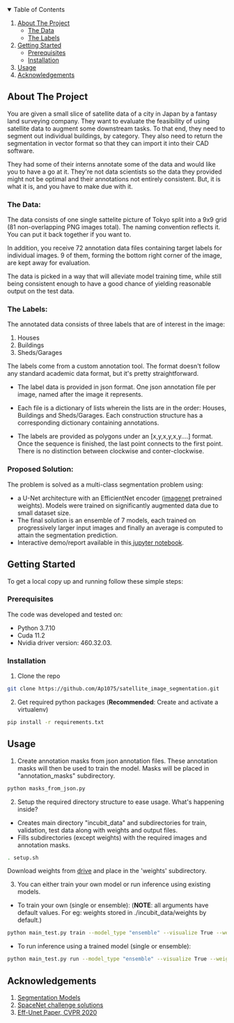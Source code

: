 <!-- TABLE OF CONTENTS -->
<details open="open">
  <summary>Table of Contents</summary>
  <ol>
    <li>
      <a href="#about-the-project">About The Project</a>
      <ul>
        <li><a href="#the-data">The Data</a></li>
         <li><a href="#the-labels">The Labels</a></li>    
      </ul>
    </li>
    <li>
      <a href="#getting-started">Getting Started</a>
      <ul>
        <li><a href="#prerequisites">Prerequisites</a></li>
        <li><a href="#installation">Installation</a></li>
      </ul>
    </li>
    <li><a href="#usage">Usage</a></li>
    <!-- <li><a href="#roadmap">Roadmap</a></li> -->
    <!-- <li><a href="#contributing">Contributing</a></li> -->
    <!-- <li><a href="#license">License</a></li> -->
    <!-- <li><a href="#contact">Contact</a></li> -->
    <li><a href="#acknowledgements">Acknowledgements</a></li>
  </ol>
</details>



<!-- ABOUT THE PROJECT -->
## About The Project

You are given a small slice of satellite data of a city in Japan by a fantasy land surveying company. They want to evaluate the feasibility of using satellite data to augment some downstream tasks. To that end, they need to segment out individual buildings, by category. They also need to return the segmentation in vector format so that they can import it into their CAD software.

They had some of their interns annotate some of the data and would like you to have a go at it. They're not data scientists so the data they provided might not be optimal and their annotations not entirely consistent. But, it is what it is, and you have to make due with it.


### The Data:
The data consists of one single sattelite picture of Tokyo split into a 9x9 grid (81 non-overlapping PNG images total). The naming convention reflects it. You can put it back together if you want to.

In addition, you receive 72 annotation data files containing target labels for individual images. 9 of them, forming the bottom right corner of the image, are kept away for evaluation.

The data is picked in a way that will alleviate model training time, while still being consistent enough to have a good chance of yielding reasonable output on the test data.

### The Labels:
The annotated data consists of three labels that are of interest in the image:
1. Houses
2. Buildings
3. Sheds/Garages

The labels come from a custom annotation tool. The format doesn't follow any standard academic data format, but it's pretty straightforward.

* The label data is provided in json format. One json annotation file per image, named after the image it represents. 

* Each file is a dictionary of lists wherein the lists are in the order: Houses, Buildings and Sheds/Garages. Each construction structure has a corresponding dictionary containing annotations.

* The labels are provided as polygons under an [x,y,x,y,x,y....] format. Once the sequence is finished, the last point connects to the first point. There is no distinction between clockwise and conter-clockwise.

### Proposed Solution:
The problem is solved as a multi-class segmentation problem using:
* a U-Net architecture with an EfficientNet encoder ([imagenet](http://image-net.org/) pretrained weights). Models were trained on significantly augmented data due to small dataset size.
* The final solution is an ensemble of 7 models, each trained on progressively larger input images and finally an average is computed to attain the segmentation prediction. 
* Interactive demo/report available in this[ jupyter notebook](link).

## Getting Started

To get a local copy up and running follow these simple steps:

### Prerequisites

The code was developed and tested on:
* Python 3.7.10
* Cuda 11.2
* Nvidia driver version: 460.32.03.

### Installation

1. Clone the repo
```sh
git clone https://github.com/Ap1075/satellite_image_segmentation.git

```

2. Get required python packages (**Recommended**: Create and activate a virtualenv)

```sh
pip install -r requirements.txt
```

## Usage
1. Create annotation masks from json annotation files. These annotation masks will then be used to train the model. Masks will be placed in "annotation_masks" subdirectory.

```sh
python masks_from_json.py
```
2. Setup the required directory structure to ease usage. What's happening inside?
* Creates main directory "incubit_data" and subdirectories for train, validation, test data along with weights and output files. 
* Fills subdirectories (except weights) with the required images and annotation masks.

```sh
. setup.sh
```
Download weights from [drive](https://drive.google.com/drive/folders/1CWsW9CjVYDGz46VJ-zOW5V3dRSbEL93f?usp=sharing) and place in the 'weights' subdirectory.

3. You can either train your own model or run inference using existing models.
* To train your own (single or ensemble): (**NOTE**: all arguments have default values. For eg: weights stored in ./incubit_data/weights by default.)
```sh
python main_test.py train --model_type "ensemble" --visualize True --weights path/to/save_weights

```
* To run inference using a trained model (single or ensemble):
```sh
python main_test.py run --model_type "ensemble" --visualize True --weights path/to/load_weights

```
## Acknowledgements
1. [Segmentation Models](https://github.com/qubvel/segmentation_models)
2. [SpaceNet challenge solutions](https://github.com/SpaceNetChallenge/SpaceNet_Optimized_Routing_Solutions)
3. [Eff-Unet Paper, CVPR 2020](https://openaccess.thecvf.com/content_CVPRW_2020/papers/w22/Baheti_Eff-UNet_A_Novel_Architecture_for_Semantic_Segmentation_in_Unstructured_Environment_CVPRW_2020_paper.pdf)